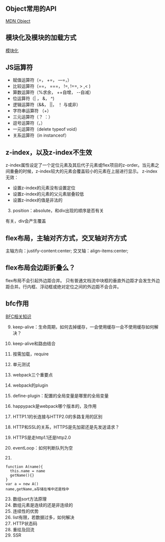 ## Object常用的API

[MDN Object](https://developer.mozilla.org/zh-CN/docs/Web/JavaScript/Reference/Global_Objects/Object)

## 模块化及模块的加载方式

[模块化](https://juejin.im/post/6844903744518389768#heading-11)

## JS运算符

- 赋值运算符（=， +=， —=，）
- 比较运算符（==， ===， !=, !==, > ,< )
- 算数运算符（%求余， ++自增， --自减）
- 位运算符（| ， &， ^)
- 逻辑运算符（&&， ||， ！ 与或非）
- 字符串运算符 （+）
- 三元运算符（？ ：）
- 逗号运算符（，）
- 一元运算符（delete typeof void）
- 关系运算符（in instanceof）

## z-index，以及z-index不生效

z-index属性设定了一个定位元素及其后代子元素或flex项目的z-order。当元素之间重叠的时候，z-index较大的元素会覆盖较小的元素在上层进行显示。
z-index无效：
-  设置z-index的元素没有设置定位
-  设置z-index的元素的父元素层叠较低
-  设置z-index的值是非法的

3. position：absolute，和div出现的顺序是否有关

有关，div会产生覆盖

## flex布局，主轴对齐方式，交叉轴对齐方式

主轴方向：justify-content:center;
交叉轴：align-items:center;

## flex布局会边距折叠么？

flex布局不会引起外边距合并。
只有普通文档流中块框的垂直外边距才会发生外边距合并。行内框、浮动框或绝对定位之间的外边距不会合并。

## bfc作用

[BFC相关知识](https://www.jianshu.com/p/5b9844de9e83)

9. keep-alive：生命周期，如何去掉缓存，一会使用缓存一会不使用缓存如何解决？
10. keep-alive和路由结合

11. 按需加载，require
12. 单元测试
13. webpack三个重要点
14. webpack的plugin
15. define-plugin：配置的全局变量是哪里的全局变量
16. happypack是webpack哪个版本的，及作用
17. HTTP1.1的长连接与HTTP2.0的多路复用的区别
18. HTTP和SSL的关系，HTTPS是先加密还是先发送请求？
19. HTTPS是走http1.1还是http2.0
20. eventLoop：如何判断队列为空
21. 
 ```
 function A(name){
   this.name = name
   getName(){}
 }
 var a = new A()
 name,getName,a存储在堆中还是栈中
 ```
23. 数组sort方法原理
24. 数组元素是连续的还是非连续的
25. 连续性的优势
26. list有限，若数据过多，如何解决
27. HTTP状态码
28. 重绘及回流
29. SSR
